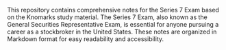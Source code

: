 This repository contains comprehensive notes for the Series 7 Exam based on the Knomarks study material. The Series 7 Exam, also known as the General Securities Representative Exam, is essential for anyone pursuing a career as a stockbroker in the United States. These notes are organized in Markdown format for easy readability and accessibility.
